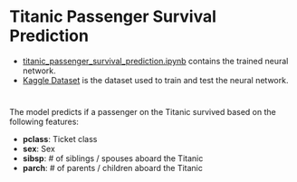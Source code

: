 # Titanic Passenger Survival Prediction
- [titanic_passenger_survival_prediction.ipynb](titanic_passenger_survival_prediction.ipynb) contains the trained neural network.
- [Kaggle Dataset](https://www.kaggle.com/competitions/titanic/data) is the dataset used to train and test the neural network.
#
The model predicts if a passenger on the Titanic survived based on the following features:
- **pclass**: Ticket class
- **sex**: Sex
- **sibsp**: # of siblings / spouses aboard the Titanic	
- **parch**: # of parents / children aboard the Titanic	
